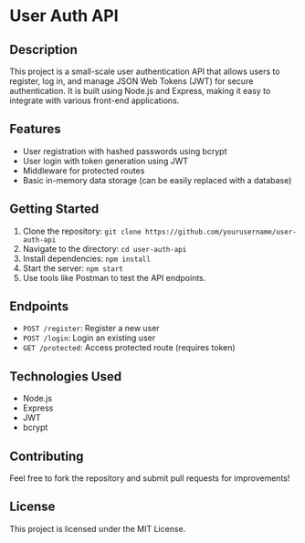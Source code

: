 # User Auth API

## Description
This project is a small-scale user authentication API that allows users to register, log in, and manage JSON Web Tokens (JWT) for secure authentication. It is built using Node.js and Express, making it easy to integrate with various front-end applications.

## Features
- User registration with hashed passwords using bcrypt
- User login with token generation using JWT
- Middleware for protected routes
- Basic in-memory data storage (can be easily replaced with a database)

## Getting Started
1. Clone the repository: `git clone https://github.com/yourusername/user-auth-api`
2. Navigate to the directory: `cd user-auth-api`
3. Install dependencies: `npm install`
4. Start the server: `npm start`
5. Use tools like Postman to test the API endpoints.

## Endpoints
- `POST /register`: Register a new user
- `POST /login`: Login an existing user
- `GET /protected`: Access protected route (requires token)

## Technologies Used
- Node.js
- Express
- JWT
- bcrypt

## Contributing
Feel free to fork the repository and submit pull requests for improvements!

## License
This project is licensed under the MIT License.
